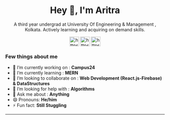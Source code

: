 <h1 align="center">Hey 👋, I'm Aritra</h1>
<p align="center">A third year undergrad at University Of Engineering & Management , Kolkata. Actively learning and acquiring on demand skills.</p>
<p align="center">
<a href="https://www.linkedin.com/in/aritra-dutta-257716178/" target="blank"><img align="center" src="https://cdn.jsdelivr.net/npm/simple-icons@3.0.1/icons/linkedin.svg" alt="https://www.linkedin.com/in/vikramoff24" height="30" width="30" /></a>
<a href="https://www.facebook.com/aritra.rajdutta" target="blank"><img align="center" src="https://cdn.jsdelivr.net/npm/simple-icons@3.0.1/icons/facebook.svg" alt="https://www.facebook.com/vikramofficial24" height="30" width="30" /></a>
<a href="https://www.instagram.com/aritrarajdutta/" target="blank"><img align="center" src="https://cdn.jsdelivr.net/npm/simple-icons@3.0.1/icons/instagram.svg" alt="https://www.instagram.com/https://www.instagram.com/iam_vikram._/" height="30" width="30" /></a>
</p>


### Few things about me 

- 🔭 I’m currently working on : <b>Campus24</b>
- 🌱 I’m currently learning : <b>MERN</b>
- 👯 I’m looking to collaborate on : <b>Web Development (React.js-Firebase) & DataStructures</b>
- 🤔 I’m looking for help with : <b>Algorithms</b>
- 💬 Ask me about : <b>Anything</b>
- 😄 Pronouns: <b>He/him</b>
- ⚡ Fun fact: <b>Still Stuggling</b>
<hr>
